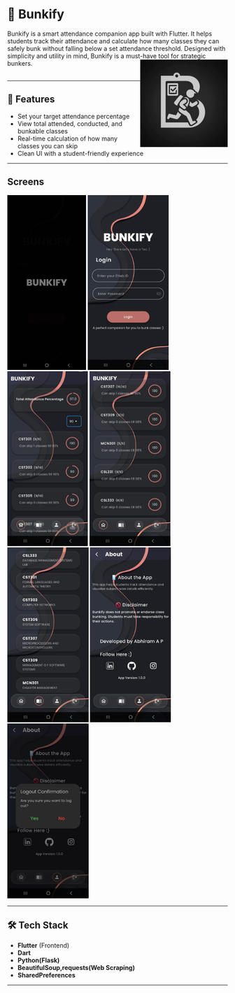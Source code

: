 # 📱 Bunkify

Bunkify is a smart attendance companion app built with Flutter. It helps students track their attendance and calculate how many classes they can safely bunk without falling below a set attendance threshold. Designed with simplicity and utility in mind, Bunkify is a must-have tool for strategic bunkers.
<img src="assets/bunkify_icon.png" align=right height=200>
<br><br>

---

## 🚀 Features

-  Set your target attendance percentage
-  View total attended, conducted, and bunkable classes
-  Real-time calculation of how many classes you can skip
-  Clean UI with a student-friendly experience

---

## Screens
<img src="assets/readmeAssets/animation.jpg" height=400>    <img src="assets/readmeAssets/login.jpg" height=400>    <img src="assets/readmeAssets/attendance1.jpg" height=400>   <img src="assets/readmeAssets/attendance2.jpg" height=400>   <img src="assets/readmeAssets/subjects.jpg" height=400>       <img src="assets/readmeAssets/developer.jpg" height=400> <img src="assets/readmeAssets/logout.jpg" height=400>

---

## 🛠 Tech Stack

- **Flutter** (Frontend)
- **Dart**
- **Python(Flask)**
- **BeautifulSoup,requests(Web Scraping)**
- **SharedPreferences**

---


